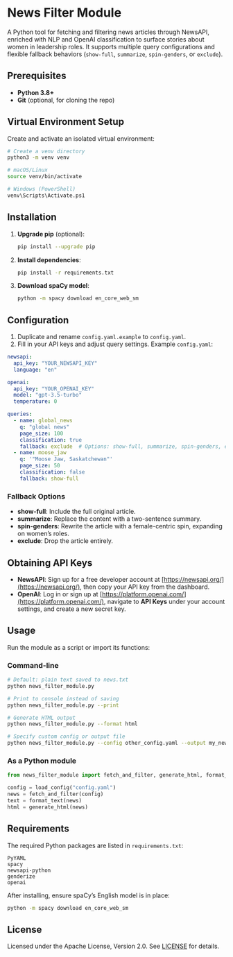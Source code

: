 # News Filter Module

A Python tool for fetching and filtering news articles through NewsAPI, enriched with NLP and OpenAI classification to surface stories about women in leadership roles. It supports multiple query configurations and flexible fallback behaviors (`show-full`, `summarize`, `spin-genders`, or `exclude`).

## Prerequisites

* **Python 3.8+**
* **Git** (optional, for cloning the repo)

## Virtual Environment Setup

Create and activate an isolated virtual environment:

```bash
# Create a venv directory
python3 -m venv venv

# macOS/Linux
source venv/bin/activate

# Windows (PowerShell)
venv\Scripts\Activate.ps1
```

## Installation

1. **Upgrade pip** (optional):

   ```bash
   pip install --upgrade pip
   ```
2. **Install dependencies**:

   ```bash
   pip install -r requirements.txt
   ```
3. **Download spaCy model**:

   ```bash
   python -m spacy download en_core_web_sm
   ```

## Configuration

1. Duplicate and rename `config.yaml.example` to `config.yaml`.
2. Fill in your API keys and adjust query settings. Example `config.yaml`:

```yaml
newsapi:
  api_key: "YOUR_NEWSAPI_KEY"
  language: "en"

openai:
  api_key: "YOUR_OPENAI_KEY"
  model: "gpt-3.5-turbo"
  temperature: 0

queries:
  - name: global_news
    q: "global news"
    page_size: 100
    classification: true
    fallback: exclude  # Options: show-full, summarize, spin-genders, exclude
  - name: moose_jaw
    q: '"Moose Jaw, Saskatchewan"'
    page_size: 50
    classification: false
    fallback: show-full
```

### Fallback Options

* **show-full**: Include the full original article.
* **summarize**: Replace the content with a two-sentence summary.
* **spin-genders**: Rewrite the article with a female-centric spin, expanding on women’s roles.
* **exclude**: Drop the article entirely.

## Obtaining API Keys

* **NewsAPI**: Sign up for a free developer account at [https://newsapi.org/](https://newsapi.org/), then copy your API key from the dashboard.
* **OpenAI**: Log in or sign up at [https://platform.openai.com/](https://platform.openai.com/), navigate to **API Keys** under your account settings, and create a new secret key.

## Usage

Run the module as a script or import its functions:

### Command-line

```bash
# Default: plain text saved to news.txt
python news_filter_module.py

# Print to console instead of saving
python news_filter_module.py --print

# Generate HTML output
python news_filter_module.py --format html

# Specify custom config or output file
python news_filter_module.py --config other_config.yaml --output my_news.html
```

### As a Python module

```python
from news_filter_module import fetch_and_filter, generate_html, format_text, load_config

config = load_config("config.yaml")
news = fetch_and_filter(config)
text = format_text(news)
html = generate_html(news)
```

## Requirements

The required Python packages are listed in `requirements.txt`:

```
PyYAML
spacy
newsapi-python
genderize
openai
```

After installing, ensure spaCy’s English model is in place:

```bash
python -m spacy download en_core_web_sm
```

## License

Licensed under the Apache License, Version 2.0. See [LICENSE](LICENSE) for details.
